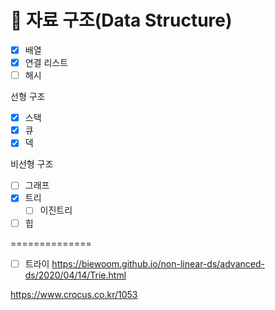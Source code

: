 # 📍 자료 구조(Data Structure)
* [x] 배열
* [x] 연결 리스트
* [ ] 해시

선형 구조
* [x] 스택
* [x] 큐
* [x] 덱

비선형 구조
* [ ] 그래프
* [x] 트리
  + [ ] 이진트리
* [ ] 힙

==============

* [ ] 트라이 
https://biewoom.github.io/non-linear-ds/advanced-ds/2020/04/14/Trie.html

https://www.crocus.co.kr/1053
